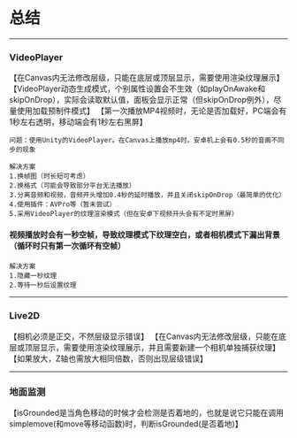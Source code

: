 # 总结

---
### VideoPlayer
【在Canvas内无法修改层级，只能在底层或顶层显示，需要使用渲染纹理展示】
【VideoPlayer动态生成模式，个别属性设置会不生效（如playOnAwake和skipOnDrop），实际会读取默认值，面板会显示正常（但skipOnDrop例外），尽量使用加载预制件模式】
【第一次播放MP4视频时，无论是否加载好，PC端会有1秒左右透明，移动端会有1秒左右黑屏】
```
问题：使用Unity的VideoPlayer。在Canvas上播放mp4时。安卓机上会有0.5秒的音画不同步的现象

解决方案
1.换帧图（时长短可考虑）
2.换格式（可能会导致部分平台无法播放）
3.分离音频和视频，音频开头增加0.4秒的延时播放，并且关闭skipOnDrop（最简单的优化）
4.使用插件：AVPro等（暂未尝试）
5.采用VideoPlayer的纹理渲染模式（但在安卓下视频开头会有不定时黑屏）
```
#### 视频播放时会有一秒空帧，导致纹理模式下纹理空白，或者相机模式下漏出背景（循环时只有第一次循环有空帧）
```
解决方案
1.隐藏一秒纹理
2.等待一秒后设置纹理
```

---
### Live2D
【相机必须是正交，不然层级显示错误】
【在Canvas内无法修改层级，只能在底层或顶层显示，需要使用渲染纹理展示，并且需要新建一个相机单独捕获纹理】
【如果放大，Z轴也需放大相同倍数，否则出现层级错误】

---
### 地面监测
【isGrounded是当角色移动的时候才会检测是否着地的，也就是说它只能在调用simplemove(和move等移动函数)时，判断isGrounded(是否着地)】